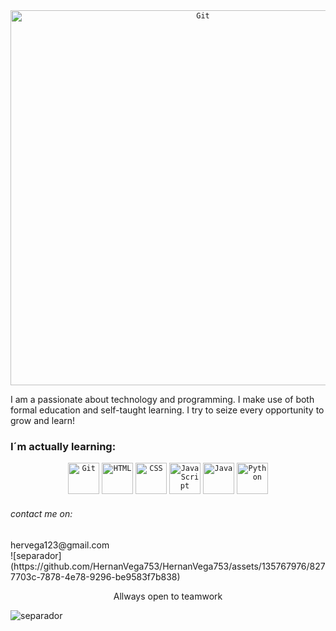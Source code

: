 <div align="center">
<code><img width="600px" src="https://github.com/HernanVega753/HernanVega753/assets/135767976/99a0847a-529b-40b4-ba25-ea9c8219795f" alt="Git" title="Git"/></code>
</div>
<div>
	
</div>

I am a passionate about technology and programming. I make use of both formal education and self-taught learning. I try to seize every opportunity to grow and learn!
<H3>I´m actually learning:</H3>	
<div class:images align="center">
	<code><img width="50" src="https://user-images.githubusercontent.com/25181517/192108372-f71d70ac-7ae6-4c0d-8395-51d8870c2ef0.png" alt="Git" title="Git"/></code>
	<code><img width="50" src="https://user-images.githubusercontent.com/25181517/192158954-f88b5814-d510-4564-b285-dff7d6400dad.png" alt="HTML" title="HTML"/></code>
	<code><img width="50" src="https://user-images.githubusercontent.com/25181517/183898674-75a4a1b1-f960-4ea9-abcb-637170a00a75.png" alt="CSS" title="CSS"/></code>
	<code><img width="50" src="https://user-images.githubusercontent.com/25181517/117447155-6a868a00-af3d-11eb-9cfe-245df15c9f3f.png" alt="JavaScript" title="JavaScript"/></code>
	<code><img width="50" src="https://user-images.githubusercontent.com/25181517/117201156-9a724800-adec-11eb-9a9d-3cd0f67da4bc.png" alt="Java" title="Java"/></code>
	<code><img width="50" src="https://user-images.githubusercontent.com/25181517/183423507-c056a6f9-1ba8-4312-a350-19bcbc5a8697.png" alt="Python" title="Python"/></code>
</div>
<div>
	<h6>contact me on:</h6>
	hervega123@gmail.com
</div>
![separador](https://github.com/HernanVega753/HernanVega753/assets/135767976/8277703c-7878-4e78-9296-be9583f7b838)


<p align="center">Allways open to teamwork</p>

![separador](https://github.com/HernanVega753/HernanVega753/assets/135767976/49ead6a5-8bef-461c-960c-bffe2384348e)



<!--
**HernanVega753/HernanVega753** is a ✨ _special_ ✨ repository because its `README.md` (this file) appears on your GitHub profile.

Here are some ideas to get you started:

- 🔭 I’m currently working on my self
- 🌱 I’m currently learning Python, Java, JavaScript, MySQL, Html, CSS.
- 👯 I’m looking to collaborate on proyects 
- 🤔 I’m looking for help with ...
- 💬 Ask me about ...
- 📫 How to reach me: ...
- 😄 Pronouns: ...
- ⚡ Fun fact: ...
-->
